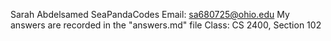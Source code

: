 Sarah Abdelsamed
SeaPandaCodes
Email: sa680725@ohio.edu
My answers are recorded in the "answers.md" file
Class: CS 2400, Section 102
